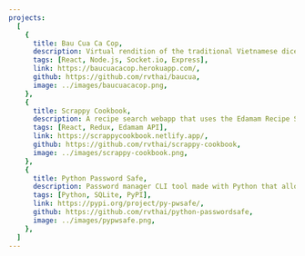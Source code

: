 ```yaml
---
projects:
  [
    {
      title: Bau Cua Ca Cop,
      description: Virtual rendition of the traditional Vietnamese dice game with real-time multiplayer features.,
      tags: [React, Node.js, Socket.io, Express],
      link: https://baucuacacop.herokuapp.com/,
      github: https://github.com/rvthai/baucua,
      image: ../images/baucuacacop.png,
    },
    {
      title: Scrappy Cookbook,
      description: A recipe search webapp that uses the Edamam Recipe Search API to provide over 1.7 million recipes by searching ingredients.,
      tags: [React, Redux, Edamam API],
      link: https://scrappycookbook.netlify.app/,
      github: https://github.com/rvthai/scrappy-cookbook,
      image: ../images/scrappy-cookbook.png,
    },
    {
      title: Python Password Safe,
      description: Password manager CLI tool made with Python that allows users to store username and password pairs.,
      tags: [Python, SQLite, PyPI],
      link: https://pypi.org/project/py-pwsafe/,
      github: https://github.com/rvthai/python-passwordsafe,
      image: ../images/pypwsafe.png,
    },
  ]
---
```

